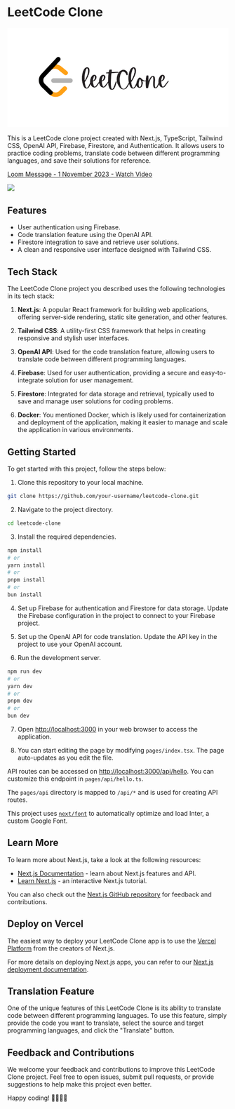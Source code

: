 # LeetCode Clone

![LeetCode Clone Logo](https://github.com/ankitrout2903/leetclone-AI/blob/master/public/logo.png?raw=true)

This is a LeetCode clone project created with Next.js, TypeScript, Tailwind CSS, OpenAI API, Firebase, Firestore, and Authentication. It allows users to practice coding problems, translate code between different programming languages, and save their solutions for reference.

<div>
    <a href="https://www.loom.com/share/2e635c1d1bc5414e94c705def3e4301e">
      <p>Loom Message - 1 November 2023 - Watch Video</p>
    </a>
    <a href="https://www.loom.com/share/2e635c1d1bc5414e94c705def3e4301e">
      <img style="max-width:300px;" src="https://cdn.loom.com/sessions/thumbnails/2e635c1d1bc5414e94c705def3e4301e-with-play.gif">
    </a>
  </div>

## Features

- User authentication using Firebase.
- Code translation feature using the OpenAI API.
- Firestore integration to save and retrieve user solutions.
- A clean and responsive user interface designed with Tailwind CSS.

## Tech Stack

The LeetCode Clone project you described uses the following technologies in its tech stack:

1. **Next.js**: A popular React framework for building web applications, offering server-side rendering, static site generation, and other features.

2. **Tailwind CSS**: A utility-first CSS framework that helps in creating responsive and stylish user interfaces.

3. **OpenAI API**: Used for the code translation feature, allowing users to translate code between different programming languages.

4. **Firebase**: Used for user authentication, providing a secure and easy-to-integrate solution for user management.

5. **Firestore**: Integrated for data storage and retrieval, typically used to save and manage user solutions for coding problems.

6. **Docker**: You mentioned Docker, which is likely used for containerization and deployment of the application, making it easier to manage and scale the application in various environments.

## Getting Started

To get started with this project, follow the steps below:

1. Clone this repository to your local machine.

```bash
git clone https://github.com/your-username/leetcode-clone.git
```

2. Navigate to the project directory.

```bash
cd leetcode-clone
```

3. Install the required dependencies.

```bash
npm install
# or
yarn install
# or
pnpm install
# or
bun install
```

4. Set up Firebase for authentication and Firestore for data storage. Update the Firebase configuration in the project to connect to your Firebase project.

5. Set up the OpenAI API for code translation. Update the API key in the project to use your OpenAI account.

6. Run the development server.

```bash
npm run dev
# or
yarn dev
# or
pnpm dev
# or
bun dev
```

7. Open [http://localhost:3000](http://localhost:3000) in your web browser to access the application.

8. You can start editing the page by modifying `pages/index.tsx`. The page auto-updates as you edit the file.

API routes can be accessed on [http://localhost:3000/api/hello](http://localhost:3000/api/hello). You can customize this endpoint in `pages/api/hello.ts`.

The `pages/api` directory is mapped to `/api/*` and is used for creating API routes.

This project uses [`next/font`](https://nextjs.org/docs/basic-features/font-optimization) to automatically optimize and load Inter, a custom Google Font.

## Learn More

To learn more about Next.js, take a look at the following resources:

- [Next.js Documentation](https://nextjs.org/docs) - learn about Next.js features and API.
- [Learn Next.js](https://nextjs.org/learn) - an interactive Next.js tutorial.

You can also check out the [Next.js GitHub repository](https://github.com/vercel/next.js/) for feedback and contributions.

## Deploy on Vercel

The easiest way to deploy your LeetCode Clone app is to use the [Vercel Platform](https://vercel.com/new?utm_medium=default-template&filter=next.js&utm_source=create-next-app&utm_campaign=create-next-app-readme) from the creators of Next.js.

For more details on deploying Next.js apps, you can refer to our [Next.js deployment documentation](https://nextjs.org/docs/deployment).

## Translation Feature

One of the unique features of this LeetCode Clone is its ability to translate code between different programming languages. To use this feature, simply provide the code you want to translate, select the source and target programming languages, and click the "Translate" button.

## Feedback and Contributions

We welcome your feedback and contributions to improve this LeetCode Clone project. Feel free to open issues, submit pull requests, or provide suggestions to help make this project even better.

Happy coding! 👨‍💻👩‍💻

